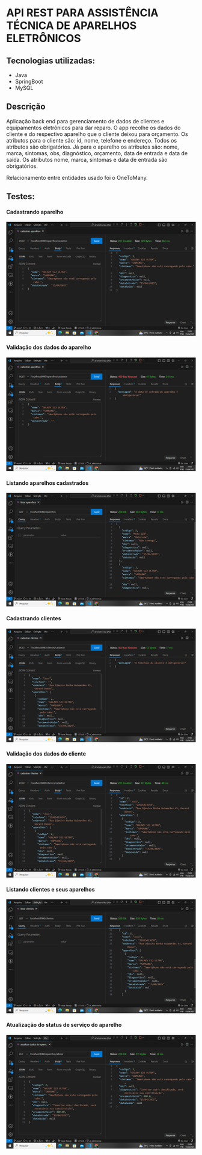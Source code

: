 <h1>API REST PARA ASSISTÊNCIA TÉCNICA DE APARELHOS ELETRÔNICOS</h1>

<h2>Tecnologias utilizadas:</h2>
<ul>
    <li>Java</li>
    <li>SpringBoot</li>
    <li>MySQL</li>
</ul>

<h2>Descrição</h2>

<p>
    Aplicação back end para gerenciamento de dados de clientes e equipamentos eletrônicos para dar reparo.
    <a>
        O app recolhe os dados do cliente e do respectivo aparelho que o cliente deixou para orçamento.
    </a>
    <a>
        Os atributos para o cliente são: id, nome, telefone e endereço. Todos os atributos são obrigatórios.
    </a>    
    <a>
        Já para o aparelho os atributos são: nome, marca, sintomas, obs, diagnóstico, orçamento, data de entrada e data de saída. Os atributos nome, marca, sintomas e data de entrada são obrigatórios.
    </a>
</p>

<p>Relacionamento entre entidades usado foi o OneToMany.</p>

<h2>Testes:</h2>

<p>
    <h4>Cadastrando aparelho</h4>
    <img src="./src/main/resources/static/img/Captura de Tela (4).png">
</p>

<p>
    <h4>Validação dos dados do aparelho</h4>
    <img src="./src/main/resources/static/img/Captura de Tela (3).png">
</p>

<p>
    <h4>Listando aparelhos cadastrados</h4>
    <img src="./src/main/resources/static/img/Captura de Tela (5).png">
</p>

<p>
    <h4>Cadastrando clientes</h4>
    <img src="./src/main/resources/static/img/Captura de Tela (6).png">
</p>

<p>
    <h4>Validação dos dados do cliente</h4>
    <img src="./src/main/resources/static/img/Captura de Tela (7).png">
</p>

<p>
    <h4>Listando clientes e seus aparelhos</h4>
    <img src="./src/main/resources/static/img/Captura de Tela (8).png">
</p>

<p>
    <h4>Atualização do status de serviço do aparelho</h4>
    <img src="./src/main/resources/static/img/Captura de Tela (9).png">
</p>



